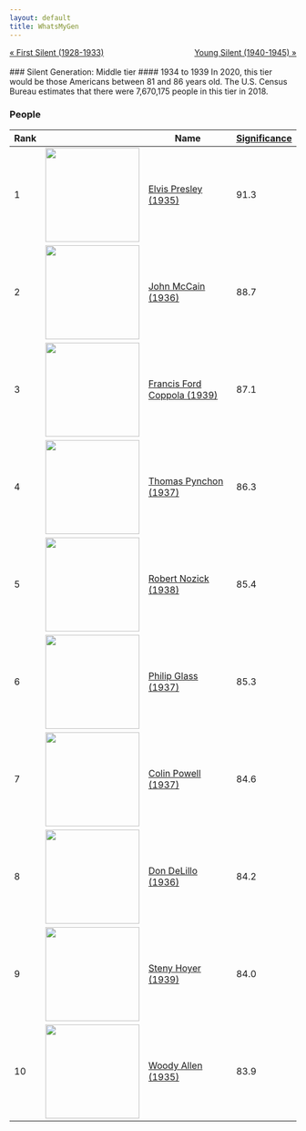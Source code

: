 ```yaml
---
layout: default
title: WhatsMyGen
---
```

<div style="overflow: hidden"><a href="/WhatsMyGen/generations/silent-first.html" class="previous" style="float: left !important">&laquo; First Silent (1928-1933)</a><a href="/WhatsMyGen/generations/silent-young.html" class="next" style="float: right !important">Young Silent (1940-1945) &raquo;</a></div>
<br>
### Silent Generation: Middle tier
#### 1934 to 1939
In 2020, this tier would be those Americans between 81 and 86 years old. The U.S. Census Bureau estimates that there were 7,670,175 people in this tier in 2018. 

### People

Rank |     | Name                               | <a href="/WhatsMyGen/FAQ.html#Significance">Significance</a> 
---- | --- | ---------------------------------- | -------- 
1    | <img src="https://upload.wikimedia.org/wikipedia/commons/9/99/Elvis_Presley_promoting_Jailhouse_Rock.jpg" width="165" /> | [Elvis Presley (1935)](https://en.wikipedia.org/wiki/Elvis_Presley) | 91.3
2    | <img src="https://upload.wikimedia.org/wikipedia/commons/e/e1/John_McCain_official_portrait_2009.jpg" width="165" /> | [John McCain (1936)](https://en.wikipedia.org/wiki/John_McCain) | 88.7
3    | <img src="https://upload.wikimedia.org/wikipedia/commons/0/05/Francis_Ford_Coppola_2011_CC.jpg" width="165" /> | [Francis Ford Coppola (1939)](https://en.wikipedia.org/wiki/Francis_Ford_Coppola) | 87.1
4    | <img src="" width="165" /> | [Thomas Pynchon (1937)](https://en.wikipedia.org/wiki/Thomas_Pynchon) | 86.3
5    | <img src="https://upload.wikimedia.org/wikipedia/en/1/1d/Robert_nozick.jpg" width="165" /> | [Robert Nozick (1938)](https://en.wikipedia.org/wiki/Robert_Nozick) | 85.4
6    | <img src="https://upload.wikimedia.org/wikipedia/commons/f/f5/Philip_Glass_in_Florence%2C_Italy_-_1993.jpg" width="165" /> | [Philip Glass (1937)](https://en.wikipedia.org/wiki/Philip_Glass) | 85.3
7    | <img src="https://upload.wikimedia.org/wikipedia/commons/2/22/Colin_Powell_official_Secretary_of_State_photo.jpg" width="165" /> | [Colin Powell (1937)](https://en.wikipedia.org/wiki/Colin_Powell) | 84.6
8    | <img src="https://upload.wikimedia.org/wikipedia/commons/0/06/Don_delillo_nyc_02-cropped.jpg" width="165" /> | [Don DeLillo (1936)](https://en.wikipedia.org/wiki/Don_DeLillo) | 84.2
9    | <img src="https://upload.wikimedia.org/wikipedia/commons/e/e0/Steny_Hoyer%2C_official_photo_as_Whip.jpg" width="165" /> | [Steny Hoyer (1939)](https://en.wikipedia.org/wiki/Steny_Hoyer) | 84.0
10    | <img src="https://upload.wikimedia.org/wikipedia/commons/8/89/Woody_Allen_Cannes_2016.jpg" width="165" /> | [Woody Allen (1935)](https://en.wikipedia.org/wiki/Woody_Allen) | 83.9


